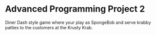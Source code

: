 # Advanced Programming Project 2

Diner Dash style game where your play as SpongeBob and serve krabby patties to the customers at the Krusty Krab.
